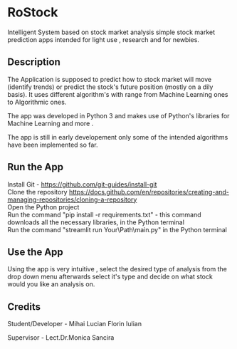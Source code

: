 
# RoStock

Intelligent System based on stock market analysis simple stock market prediction apps intended for light use , research and for newbies.


## Description

The Application is supposed to predict how to stock market will move (identify trends) or predict the stock's future position (mostly on a dily basis).
It uses different algorithm's with range from Machine Learning ones to Algorithmic ones.

The app was developed in Python 3 and makes use of Python's libraries for Machine Learning and more .

The app is still in early developement only some of the intended algorithms have been implemented so far.


## Run the App
Install Git - https://github.com/git-guides/install-git \
Clone the repository https://docs.github.com/en/repositories/creating-and-managing-repositories/cloning-a-repository \
Open the Python project \
Run the command "pip install -r requirements.txt" - this command downloads all the necessary libraries, in the Python terminal  \
Run the command "streamlit run Your\Path\main.py" in the Python terminal 

## Use the App
Using the app is very intuitive , select the desired type of analysis from the drop down menu afterwards select it's type and decide on what stock would you like an analysis on.

## Credits

Student/Developer - Mihai Lucian Florin Iulian

Supervisor - Lect.Dr.Monica Sancira